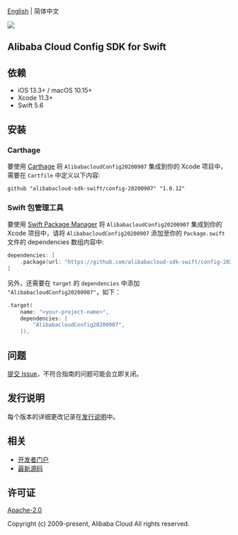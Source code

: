 [English](README.md) | 简体中文

![](https://aliyunsdk-pages.alicdn.com/icons/AlibabaCloud.svg)

## Alibaba Cloud Config SDK for Swift

## 依赖

- iOS 13.3+ / macOS 10.15+
- Xcode 11.3+
- Swift 5.6

## 安装

### Carthage

要使用 [Carthage](https://github.com/Carthage/Carthage) 将 `AlibabacloudConfig20200907` 集成到你的 Xcode 项目中，需要在 `Cartfile` 中定义以下内容:

```ogdl
github "alibabacloud-sdk-swift/config-20200907" "1.0.12"
```

### Swift 包管理工具

要使用 [Swift Package Manager](https://swift.org/package-manager/) 将 `AlibabacloudConfig20200907` 集成到你的 Xcode 项目中，请将 `AlibabacloudConfig20200907` 添加至你的 `Package.swift` 文件的 dependencies 数组内容中:

```swift
dependencies: [
    .package(url: "https://github.com/alibabacloud-sdk-swift/config-20200907.git", from: "1.0.12")
]
```

另外，还需要在 `target` 的 `dependencies` 中添加 `"AlibabacloudConfig20200907"`，如下：

```swift
.target(
    name: "<your-project-name>",
    dependencies: [
        "AlibabacloudConfig20200907",
    ]),
```

## 问题

[提交 Issue](https://github.com/alibabacloud-sdk-swift/config-20200907/issues/new)，不符合指南的问题可能会立即关闭。

## 发行说明

每个版本的详细更改记录在[发行说明](./ChangeLog.txt)中。

## 相关

* [开发者门户](https://next.api.aliyun.com/home)
* [最新源码](https://github.com/alibabacloud-sdk-swift/config-20200907)

## 许可证

[Apache-2.0](http://www.apache.org/licenses/LICENSE-2.0)

Copyright (c) 2009-present, Alibaba Cloud All rights reserved.
